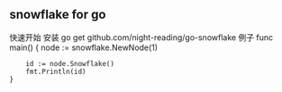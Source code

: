 ## snowflake for go

快速开始
安装
    go get github.com/night-reading/go-snowflake
例子
    func main() {
	    node := snowflake.NewNode(1)

	    id := node.Snowflake()
	    fmt.Println(id)
    }